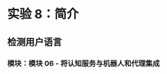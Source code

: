 ﻿---
lab:
    title: '实验 8：简介'
    module: '模块 6:将认知服务与机器人和代理集成'
---

# 实验 8：简介

## 检测用户语言

### 模块：模块 06 - 将认知服务与机器人和代理集成